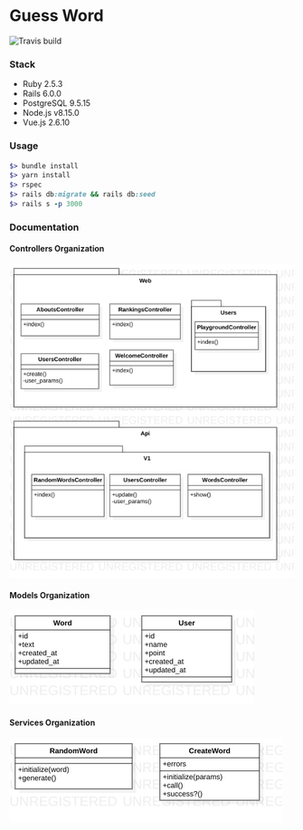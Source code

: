 # Guess Word
![Travis build](https://travis-ci.org/philiplambok/guess-word.svg?branch=master)


### Stack

- Ruby 2.5.3
- Rails 6.0.0
- PostgreSQL 9.5.15
- Node.js v8.15.0
- Vue.js 2.6.10

### Usage

```rb
$> bundle install
$> yarn install
$> rspec
$> rails db:migrate && rails db:seed
$> rails s -p 3000
```

### Documentation

#### Controllers Organization

![Controllers](/docs/images/controllers.png)

#### Models Organization

![Models](/docs/images/models.png)

#### Services Organization

![Services](/docs/images/services.png)

